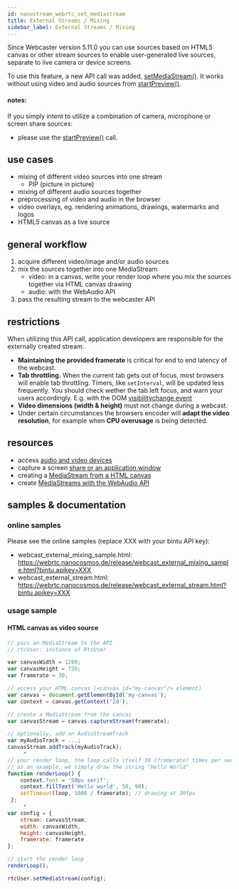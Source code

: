 ```yaml
---
id: nanostream_webrtc_set_mediastream
title: External Streams / Mixing
sidebar_label: External Streams / Mixing
---
```


Since Webcaster version 5.11.0 you can use sources based on HTML5 canvas or other stream sources to enable user-generated live sources, separate to live camera or device screens.

To use this feature, a new API call was added, [setMediaStream()](nanostream_webrtc_api.md#rtcusersetmediastreamconfig).
It works without using video and audio sources from [startPreview()](nanostream_webrtc_api.md#rtcuserstartpreviewconfig).

#### notes:

If you simply intent to utilize a combination of camera, microphone or screen share sources:
   - please use the [startPreview()](nanostream_webrtc_api.md#rtcuserstartpreviewconfig) call.

## use cases

- mixing of different video sources into one stream
    - PIP (picture in picture)
- mixing of different audio sources together
- preprocessing of video and audio in the browser
- video overlays, eg. rendering animations, drawings, watermarks and logos
- HTML5 canvas as a live source

## general workflow

1) acquire different video/image and/or audio sources
2) mix the sources together into one MediaStream
    - video: in a canvas, write your render loop where you mix the sources together via HTML canvas drawing
    - audio: with the WebAudio API
3) pass the resulting stream to the webcaster API

## restrictions

When utilizing this API call, application developers are responsible for the externally created stream.

- <b>Maintaining the provided framerate</b> is critical for end to end latency of the webcast.
- <b>Tab throttling.</b> When the current tab gets out of focus, most browsers will enable tab throttling. Timers, like `setInterval`, will be updated less frequently. You should check wether the tab left focus, and warn your users accordingly. E.g. with the DOM [visibilitychange event](https://developer.mozilla.org/en-US/docs/Web/API/Document/visibilitychange_event)
- <b>Video dimensions (width & height)</b> must not change during a webcast.
- Under certain circumstances the browsers encoder will <b>adapt the video resolution</b>, for example when <b>CPU overusage</b> is being detected.

## resources

- access [audio and video devices](https://developer.mozilla.org/en-US/docs/Web/API/MediaDevices/getUserMedia)
- capture a screen [share or an application window](https://developer.mozilla.org/en-US/docs/Web/API/MediaDevices/getDisplayMedia)
- creating a [MediaStream from a HTML canvas](https://developer.mozilla.org/en-US/docs/Web/API/HTMLCanvasElement/captureStream)
- create [MediaStreams with the WebAudio API](https://developer.mozilla.org/en-US/docs/Web/API/MediaStreamAudioDestinationNode)

## samples & documentation

### online samples

Please see the online samples (replace XXX with your bintu API key):

- webcast_external_mixing_sample.html: https://webrtc.nanocosmos.de/release/webcast_external_mixing_sample.html?bintu.apikey=XXX
- webcast_external_stream.html: https://webrtc.nanocosmos.de/release/webcast_external_stream.html?bintu.apikey=XXX

### usage sample

#### HTML canvas as video source

```js
// pass an MediaStream to the API
// rtcUser: instance of RtcUser

var canvasWidth = 1280;
var canvasHeight = 720;
var framerate = 30;

// access your HTML canvas (<canvas id="my-canvas"/> element)
var canvas = document.getElementById('my-canvas');
var context = canvas.getContext('2d');

// create a MediaStream from the canvas
var canvasStream = canvas.captureStream(framerate);

// optionally, add an AudioStreamTrack
var myAudioTrack = ...;
canvasStream.addTrack(myAudioTrack);
     *
// your render loop, the loop calls itself 30 (framerate) times per second
// as an example, we simply draw the string "Hello World"
function renderLoop() {
    context.font = '50px serif';
    context.fillText('Hello world', 50, 90);
    setTimeout(loop, 1000 / framerate); // drawing at 30fps
 };
     *
var config = {
    stream: canvasStream,
    width: canvasWidth,
    height: canvasHeight,
    framerate: framerate
};

// start the render loop
renderLoop();

rtcUser.setMediaStream(config);
```
